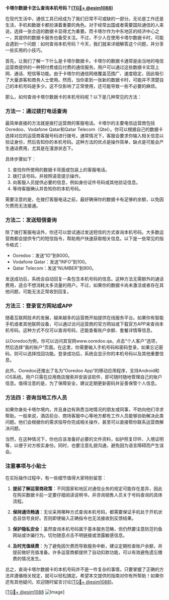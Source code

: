 **卡塔尔数据卡怎么查询本机号码？[[TG💪+ @esim1088](https://t.me/s/esim1088)]**

在现代生活中，通信工具已经成为了我们日常不可或缺的一部分。无论是工作还是生活，手机和数据卡都扮演着重要的角色。对于经常出国或者需要国际通信的人来说，选择一张合适的数据卡显得尤为重要。而卡塔尔作为中东地区的经济中心之一，其提供的数据卡服务也备受关注。不过，不少人在使用卡塔尔数据卡时，可能会遇到一个问题：如何查询本机号码？今天，我们就来详细解答这个问题，并分享一些实用的小技巧。

首先，让我们了解一下什么是卡塔尔数据卡。卡塔尔的数据卡通常是由当地的电信运营商提供的一种预付费或后付费的通信服务。用户可以通过这些数据卡实现上网、通话、短信等功能。由于卡塔尔的通信网络覆盖范围广、速度稳定，因此吸引了大量游客和商务人士使用。然而，当你拿到一张新的数据卡时，可能并不清楚自己的本机号码是多少。这不仅影响了正常使用，还可能导致一些不必要的麻烦。

那么，如何查询卡塔尔数据卡的本机号码呢？以下是几种常见的方法：

### 方法一：通过拨打电话查询

最简单直接的方法就是拨打运营商的客服电话。卡塔尔的主要电信运营商包括Ooredoo、Vodafone Qatar和Qatar Telecom（Qtel）。你可以根据自己的数据卡选择对应的运营商客服号码进行拨号。通常情况下，客服会要求你输入相关信息以验证身份，然后告知你的本机号码。这种方法的优点是操作简单，缺点是可能会产生通话费用，尤其是在漫游状态下。

具体步骤如下：
1. 查找你所使用的数据卡背面或包装上的客服电话。
2. 拨打该号码，并按照语音提示操作。
3. 向客服人员提供必要的信息，例如身份证件号码或其他验证信息。
4. 等待客服确认并告知你的本机号码。

需要注意的是，在拨打客服电话之前，最好确保你的数据卡有足够的余额，以免因欠费而无法接通。

### 方法二：发送短信查询

除了拨打客服电话外，你还可以尝试通过发送短信的方式查询本机号码。大多数运营商都会提供专门的短信指令，帮助用户快速获取相关信息。以下是一些常见的指令格式：

- Ooredoo：发送“ID”到8000。
- Vodafone Qatar：发送“INFO”到100。
- Qatar Telecom：发送“NUMBER”到900。

发送成功后，系统会自动回复一条包含本机号码的信息。这种方法无需额外的通话费用，适合不想消耗太多流量的用户。不过，如果你的数据卡尚未激活或者存在其他问题，可能无法正常收到回复。

### 方法三：登录官方网站或APP

随着互联网技术的发展，越来越多的运营商开始提供在线服务平台。如果你有智能手机或者其他联网设备，可以通过访问运营商的官方网站或下载官方APP来查询本机号码。这种方式不仅可以查询号码，还能查看账户余额、套餐详情等信息。

以Ooredoo为例，你可以访问其官网www.ooredoo.qa，点击“个人客户”选项，然后选择“我的账户”页面。在这里，你需要输入手机号码和密码登录，如果忘记密码，则可以选择找回功能。登录成功后，系统会显示你的本机号码以及其他重要信息。

此外，Ooredoo还推出了名为“Ooredoo App”的移动应用程序，支持Android和iOS系统。用户只需在应用商店搜索并安装该软件，即可随时随地管理自己的账户信息。值得注意的是，为了保障安全，建议定期更新密码并妥善保管个人信息。

### 方法四：咨询当地工作人员

如果你身处卡塔尔境内，并且身边有熟悉当地情况的朋友或同事，不妨向他们寻求帮助。一般来说，酒店前台、商场客服中心等地方都有工作人员能够协助解决此类问题。他们会根据你的需求指导你完成相关操作，甚至可以直接帮你联系运营商解决问题。

当然，在这种情况下，你也应该准备好必要的文件资料，如护照复印件、入境证明等，以便于对方核实身份。同时，也要注意礼貌沟通，避免因为语言障碍而产生误会。

### 注意事项与小贴士

在实际操作过程中，有一些细节值得大家特别留意：

1. **提前了解运营商政策**：不同国家和地区对通信业务的规定可能存在差异，因此在购买数据卡前一定要仔细阅读说明书，并咨询销售人员关于号码查询的具体流程。

2. **保持通讯畅通**：无论采用哪种方式查询本机号码，都需要保证手机处于开机状态且信号良好。否则即使输入正确指令也无法接收到反馈结果。

3. **保护隐私安全**：虽然查询本机号码属于基本服务范畴，但仍然要注意防范钓鱼网站或诈骗行为。切勿随意点击不明链接或泄露敏感信息。

4. **及时充值续费**：为了避免因欠费而导致服务中断，建议定期检查账户余额，并提前做好充值准备。许多运营商都提供了自动扣款功能，可以有效避免遗忘缴费的情况发生。

总之，查询卡塔尔数据卡的本机号码并不是一件复杂的事情，只要掌握了正确的方法并遵循相关规定，就可以轻松搞定。希望本文提供的指南对你有所帮助！如果你还有其他疑问，欢迎随时留言讨论[[TG💪+ @esim1088](https://t.me/s/esim1088)]。

[[TG💪+ @esim1088](https://t.me/s/esim1088) ![Image](https://i.postimg.cc/4NQfJmqS/Snipaste-2025-05-13-00-14-12.png)]